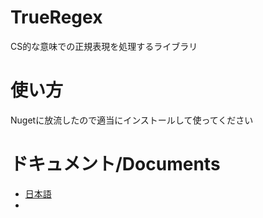 # TrueRegex
CS的な意味での正規表現を処理するライブラリ
# 使い方
Nugetに放流したので適当にインストールして使ってください
# ドキュメント/Documents
- [日本語](./Documents/Japanese.md)
- 